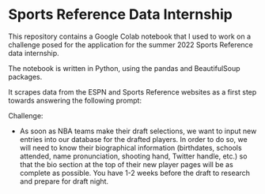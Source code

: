 # Sports Reference Data Internship

This repository contains a Google Colab notebook that I used to work on a challenge posed for the application for the summer 2022 Sports Reference 
data internship.

The notebook is written in Python, using the pandas and BeautifulSoup packages. 

It scrapes data from the ESPN and Sports Reference websites as a first step towards answering the following prompt:

Challenge: 

- As soon as NBA teams make their draft selections, we want to input new entries into our database for the drafted players. 
In order to do so, we will need to know their biographical information (birthdates, schools attended, name pronunciation, 
shooting hand, Twitter handle, etc.) so that the bio section at the top of their new player pages will be as complete as possible. 
You have 1-2 weeks before the draft to research and prepare for draft night.
